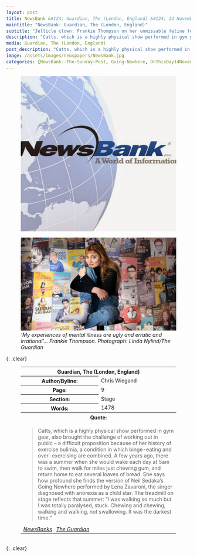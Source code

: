 ```yaml
---
layout: post
title: NewsBank &#124; Guardian, The (London, England) &#124; 14 November 2020
maintitle: "NewsBank: Guardian, The (London, England)"
subtitle: "Jellicle clown: Frankie Thompson on her unmissable feline fever dream Catts - Her cat-tastic stage show is a riff on Andrew Lloyd Webber’s musical that swerves into emotionally raw territory. The Edinburgh fringe sensation talks about trauma, taboos and the importance of being disgusting"
description: "Catts, which is a highly physical show performed in gym gear, also brought the challenge of working out in public – a difficult proposition because of her history of exercise bulimia, a condition in which binge-eating and over-exercising are combined. A few years ago, there was a summer when she would wake each day at 5am to swim, then walk for miles just chewing gum, and return home to eat several loaves of bread. She says how profound she finds the version of Neil Sedaka’s Going Nowhere performed by Lena Zavaroni, the singer diagnosed with anorexia as a child star. The treadmill on stage reflects that summer: “I was walking so much but I was totally paralysed, stuck. Chewing and chewing, walking and walking, not swallowing. It was the darkest time.”"
media: Guardian, The (London, England)
post_description: "Catts, which is a highly physical show performed in gym gear, also brought the challenge of working out in public – a difficult proposition because of her history of exercise bulimia, a condition in which binge-eating and over-exercising are combined. A few years ago, there was a summer when she would wake each day at 5am to swim, then walk for miles just chewing gum, and return home to eat several loaves of bread. She says how profound she finds the version of Neil Sedaka’s Going Nowhere performed by Lena Zavaroni, the singer diagnosed with anorexia as a child star. The treadmill on stage reflects that summer: “I was walking so much but I was totally paralysed, stuck. Chewing and chewing, walking and walking, not swallowing. It was the darkest time.”"
image: /assets/images/newspapers/NewsBank.jpg
categories: [NewsBank:-The-Sunday-Post, Going-Nowhere, OnThisDay14November]
---
```


<figure class="fig1">
<img src="/assets/images/newspapers/NewsBank.jpg" class="full-width"/>
</figure>

<figure class="fig2">
<img src="/assets/images/newspapers/the-guardian-Frankie-Thompson.jpg" class="full-width"/>
<cite>‘My experiences of mental illness are ugly and erratic and irrational’… Frankie Thompson. Photograph: Linda Nylind/The Guardian</cite>
</figure>

{: .clear}

<figure class="fig3">
<table>
<tr>
<th colspan="2">Guardian, The (London, England)</th>
</tr>
<tr>
<th style="width:50%;">Author/Byline:</th><td style="width:50%;">Chris Wiegand</td>
</tr>
<tr>
<th>Page:</th><td>9</td>
</tr>
<tr>
<th>Section:</th><td>Stage</td>
</tr>
<tr>
<th>Words:</th><td>1478</td>
</tr>
<tr>
<th colspan="2">Quote:</th>
</tr>
<tr>
<td colspan="2">
<blockquote>
<p>Catts, which is a highly physical show performed in gym gear, also brought the challenge of working out in public – a difficult proposition because of her history of exercise bulimia, a condition in which binge-eating and over-exercising are combined. A few years ago, there was a summer when she would wake each day at 5am to swim, then walk for miles just chewing gum, and return home to eat several loaves of bread. She says how profound she finds the version of Neil Sedaka’s Going Nowhere performed by Lena Zavaroni, the singer diagnosed with anorexia as a child star. The treadmill on stage reflects that summer: “I was walking so much but I was totally paralysed, stuck. Chewing and chewing, walking and walking, not swallowing. It was the darkest time.”</p></blockquote>
<cite><a class="external-link" href="https://infoweb.newsbank.com/apps/news/openurl?ctx_ver=z39.88-2004&rft_id=info%3Asid/infoweb.newsbank.com&svc_dat=UKNB&req_dat=55CA6C602C984FD8A3DCC6AF6BF4AE70&rft_val_format=info%3Aofi/fmt%3Akev%3Amtx%3Actx&rft_dat=document_id%3Anews%252F18DCA1EBB571F9F0">NewsBanks</a> &nbsp; <a class="external-link" href="https://www.theguardian.com/stage/2022/nov/14/frankie-thompson-catts#:~:text=Nowhere%20performed%20by-,Lena%20Zavaroni,-%2C%20the%20singer%20diagnosed">The Guardian</a></cite>
</td>
</tr>
</table>
</figure>

<br />{: .clear}

